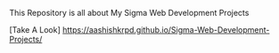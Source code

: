 This Repository is all about My Sigma Web Development Projects

[Take A Look] https://aashishkrpd.github.io/Sigma-Web-Development-Projects/
